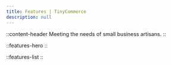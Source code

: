 ```yaml
---
title: Features | TinyCommerce
description: null
---
```


::content-header
Meeting the needs of small business artisans.
::

::features-hero
::

::features-list
::
